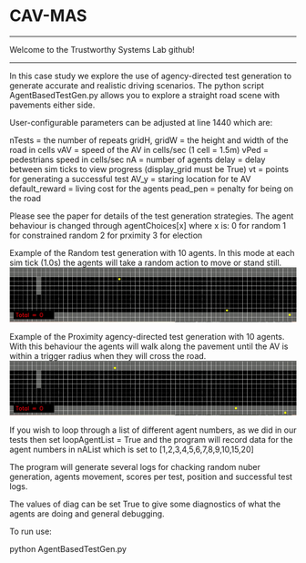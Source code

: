 # CAV-MAS

**********************************************
Welcome to the Trustworthy Systems Lab github!
**********************************************

In this case study we explore the use of agency-directed test generation to generate accurate and realistic driving scenarios. The python script AgentBasedTestGen.py allows you to explore a straight road scene with pavements either side.

User-configurable parameters can be adjusted at line 1440 which are:

nTests =  the number of repeats
gridH, gridW = the height and width of the road in cells
vAV = speed of the AV in cells/sec (1 cell = 1.5m)
vPed = pedestrians speed in cells/sec
nA = number of agents
delay = delay between sim ticks to view progress (display_grid must be True)
vt = points for generating a successful test
AV_y = staring location for te AV
default_reward = living cost for the agents
pead_pen = penalty for being on the road

Please see the paper for details of the test generation strategies. The agent behaviour is changed through agentChoices[x] where x is:
0 for random
1 for constrained random
2 for prximity
3 for election

Example of the Random test generation with 10 agents. In this mode at each sim tick (1.0s) the agents will take a random action to move or stand still.
![](videos\random.gif)

Example of the Proximity agency-directed test generation with 10 agents. With this behaviour the agents will walk along the pavement until the AV is within a trigger radius when they will cross the road.
![](videos\proximity.gif)

If you wish to loop through a list of different agent numbers, as we did in our tests then set loopAgentList = True and the program will record data for the agent numbers in nAList which is set to [1,2,3,4,5,6,7,8,9,10,15,20]

The program will generate several logs for chacking random nuber generation, agents movement, scores per test, position and successful test logs.

The values of diag can be set True to give some diagnostics of what the agents are doing and general debugging.

To run use:

python AgentBasedTestGen.py
